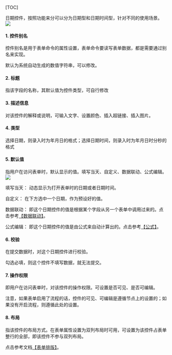 
[TOC]

日期控件，按照功能来分可以分为日期型和日期时间型，针对不同的使用场景。
![](http://docfiles.baibaoyun.com/FgkJ-ohnAP11mtFnttsY0vGFkgPS)

#### 1. 控件别名
控件别名是用于表单命令的属性设置，表单命令要读写表单数据，都是需要通过别名来实现。

默认为系统自动生成的数值字符串，可以修改。

#### 2. 标题
指该字段的名称，其默认值为控件类型，可自行修改

#### 3. 描述信息
对该控件的解释或说明，可输入文字、设置颜色、插入超链接、插入图片。

#### 4. 类型
选择日期，则录入时为年月日的格式；选择日期时间，则录入时为年月日时分秒的格式

#### 5. 默认值
指用户在访问表单时，默认显示的值。填写当天、自定义、数据联动、公式编辑。
![](http://docfiles.baibaoyun.com/Fow3hipQR906GOulQo3xSJWmb12W)

填写当天： 动态显示为打开表单时的日期或者日期时间。

自定义： 在下方选中一个日期，作为预设好的值。

数据联动： 即这个日期控件的值是根据某个字段从另一个表单中调用过来的。点击参考[【数据联动】](数据联动.md)。

公式编辑： 即这个日期控件的值是由公式来自动计算出的。点击参考[【公式】](公式.md)。

#### 6. 校验
在提交数据时，对这个日期控件进行校验。

勾选必填，则这个控件不填写数据，就无法提交。

#### 7. 操作权限
即用户在访问表单时，对该控件的操作权限。可设置是否可见、是否可编辑。

注意，如果表单启用了流程的话，控件的可见、可编辑是遵循节点上的设置的；如果没有开启流程，则遵循此处的设置。

#### 8. 布局
指该控件的布局方式。在表单属性设置为双列布局时可用，可设置为该控件占表单整行的全部，即该控件不参与双列布局。

点击参考文档[【表单排版】](表单排版.md)。

